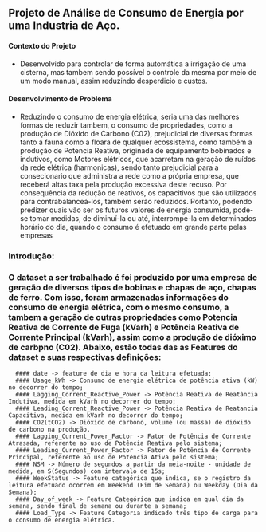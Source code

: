 
## Projeto de Análise de Consumo de Energia por uma Industria de Aço.

#### Contexto do Projeto
- Desenvolvido para controlar de forma automática a irrigação de uma cisterna, mas tambem sendo possível o controle da mesma por meio de um modo manual, assim reduzindo desperdicio e custos.

#### Desenvolvimento de Problema
- Reduzindo o consumo de energia elétrica, seria uma das melhores formas de reduzir tambem, o consumo de propriedades, como a produção de Dióxido de Carbono (C02), prejudicial de diversas formas tanto a fauna como a floara de qualquer ecossistema, como também a produção de Potencia Reativa, originada de equipamento bobinados e indutivos, como Motores elétricos, que acarretam na geração de ruídos da rede elétrica (harmonicas), sendo tanto prejudicial para a consecionario que administra a rede como a própria empresa, que receberá altas taxa pela produção excessiva deste recuso. Por consequência da redução de reativos, os capacitivos que são utilizados para contrabalanceá-los, também serão reduzidos.
Portanto, podendo predizer quais vão ser os futuros valores de energia consumida, pode-se tomar medidas, de diminuí-la ou até, interrompe-la em determinados horário do dia, quando o consumo é efetuado em grande parte pelas empresas
### Introdução:
  ### O dataset a ser trabalhado é foi produzido por uma empresa de geração de diversos tipos de bobinas e chapas de aço, chapas de ferro. Com isso, foram armazenadas informações do consumo de energia elétrica, com o mesmo consumo, a tambem a geração de outras propriedades como Potencia Reativa de Corrente de Fuga (kVarh) e Potência Reativa de Corrente Principal (kVarh), assim como a produção de dióximo de carbpno (C02). Abaixo, estão todas das as Features do dataset e suas respectivas definições:

      #### date -> feature de dia e hora da leitura efetuada;
      #### Usage_kWh -> Consumo de energia elétrica de potência ativa (kW) no decorrer do tempo;
      #### Lagging_Corrent_Reactive_Power -> Potência Reativa de Reatância Indutiva, medida em kVarh no decorrer do tempo;
      #### Leading_Corrent_Reactive_Power -> Potência Reativa de Reatancia Capacitiva, medida em kVarh no decorrer do tempo;
      #### CO2(tCO2) -> Dióxido de carbono, volume (ou massa) de dióxido de carbono na produção.
      #### Lagging_Current_Power_Factor -> Fator de Potência de Corrente Atrasada, referente ao uso de Potência Reativa pelo sistema;
      #### Leading_Current_Power_Factor -> Fator de Potência de Corrente Principal, referente ao uso de Potencia Ativa pelo sistema;
      #### NSM -> Número de segundos a partir da meia-noite - unidade de medida, em S(Segundos) com intervalo de 15s;
      #### WeekStatus -> Feature categórica que indica, se o registro da leitura efetuado ocorrem em Weekend (Fim de Semana) ou Weekday (Dia da Semana);
      #### Day_of_week -> Feature Categórica que indica em qual dia da semana, sendo final de semana ou durante a semana;
      #### Load_Type -> Feature Categoria indicado três tipo de carga para o consumo de energia elétrica.

